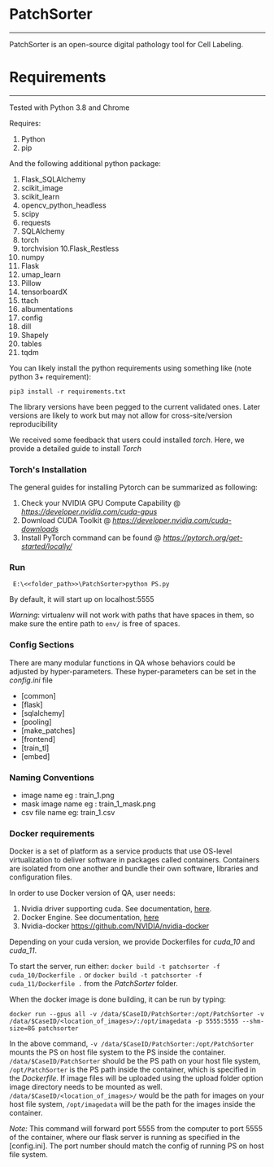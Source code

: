 # PatchSorter
---
PatchSorter is an open-source digital pathology tool for Cell Labeling.

# Requirements
---
Tested with Python 3.8 and Chrome

Requires:
1. Python 
2. pip

And the following additional python package:
1. Flask_SQLAlchemy
2. scikit_image
3. scikit_learn
4. opencv_python_headless
5. scipy
6. requests
7. SQLAlchemy
8. torch
9. torchvision
10.Flask_Restless
11. numpy
12. Flask
13. umap_learn
14. Pillow
15. tensorboardX
16. ttach
17. albumentations
18. config
19. dill
20. Shapely
21. tables
22. tqdm

You can likely install the python requirements using something like (note python 3+ requirement):
```
pip3 install -r requirements.txt
```

The library versions have been pegged to the current validated ones. 
Later versions are likely to work but may not allow for cross-site/version reproducibility

We received some feedback that users could installed *torch*. Here, we provide a detailed guide to install
*Torch*
### Torch's Installation
The general guides for installing Pytorch can be summarized as following:
1. Check your NVIDIA GPU Compute Capability @ *https://developer.nvidia.com/cuda-gpus* 
2. Download CUDA Toolkit @ *https://developer.nvidia.com/cuda-downloads* 
3. Install PyTorch command can be found @ *https://pytorch.org/get-started/locally/* 

### Run
```
 E:\<<folder_path>>\PatchSorter>python PS.py
```
By default, it will start up on localhost:5555

*Warning*: virtualenv will not work with paths that have spaces in them, so make sure the entire path to `env/` is free of spaces.
### Config Sections
There are many modular functions in QA whose behaviors could be adjusted by hyper-parameters. These hyper-parameters can 
be set in the *config.ini* file

- [common]
- [flask]
- [sqlalchemy]
- [pooling]
- [make_patches]
- [frontend]
- [train_tl]
- [embed]

### Naming Conventions
- image name eg : train_1.png
- mask image name eg : train_1_mask.png
- csv file name eg: train_1.csv 


### Docker requirements
Docker is a set of platform as a service products that use OS-level virtualization to deliver software in packages called containers. Containers are isolated from one another and bundle their own software, libraries and configuration files.

In order to use Docker version of QA, user needs:
1. Nvidia driver supporting cuda. See documentation, [here](https://docs.nvidia.com/deploy/cuda-compatibility/index.html).
2. Docker Engine. See documentation, [here](https://docs.docker.com/engine/install/)
3. Nvidia-docker https://github.com/NVIDIA/nvidia-docker


Depending on your cuda version, we provide Dockerfiles for *cuda_10* and *cuda_11*.

To start the server, run either:
`docker build -t patchsorter -f cuda_10/Dockerfile .` 
or 
`docker build -t patchsorter -f cuda_11/Dockerfile .`
from the *PatchSorter* folder.

When the docker image is done building, it can be run by typing:

`docker run --gpus all -v /data/$CaseID/PatchSorter:/opt/PatchSorter -v /data/$CaseID/<location_of_images>/:/opt/imagedata -p 5555:5555 --shm-size=8G patchsorter`

In the above command, `-v /data/$CaseID/PatchSorter:/opt/PatchSorter` mounts the PS on host file system to the PS inside the container.
`/data/$CaseID/PatchSorter` should be the PS path on your host file system, `/opt/PatchSorter` is the PS path inside the container, which is specified in the *Dockerfile*.
If image files will be uploaded using the upload folder option image directory needs to be mounted as well.
`/data/$CaseID/<location_of_images>/` would be the path for images on your host file system, `/opt/imagedata` will be the path for the images inside the container.

*Note:* This command will forward port 5555 from the computer to port 5555 of the container, 
where our flask server is running as specified in the [config.ini]. The port number should match the config of running PS on host file system.